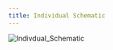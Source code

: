 ```yaml
---
title: Individual Schematic
---
```


![Indivdual_Schematic](https://github.com/user-attachments/assets/a16051c5-eb93-4320-9d87-495e46de5e27)


